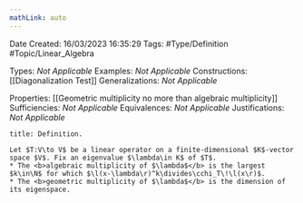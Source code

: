 ```yaml
---
mathLink: auto
---
```


<div class="topSpace"></div>

Date Created: 16/03/2023 16:35:29
Tags: #Type/Definition #Topic/Linear_Algebra

Types: <i>Not Applicable</i>
Examples: <i>Not Applicable</i>
Constructions: [[Diagonalization Test]]
Generalizations: <i>Not Applicable</i>

Properties: [[Geometric multiplicity no more than algebraic multiplicity]]
Sufficiencies: <i>Not Applicable</i>
Equivalences: <i>Not Applicable</i>
Justifications: <i>Not Applicable</i>

``` ad-Definition
title: Definition.

Let $T:V\to V$ be a linear operator on a finite-dimensional $K$-vector space $V$. Fix an eigenvalue $\lambda\in K$ of $T$.
* The <b>algebraic multiplicity of $\lambda$</b> is the largest $k\in\N$ for which $\l(x-\lambda\r)^k\divides\cchi_T\!\l(x\r)$.
* The <b>geometric multiplicity of $\lambda$</b> is the dimension of its eigenspace.

```
